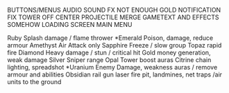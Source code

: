 BUTTONS/MENUS
AUDIO SOUND FX
NOT ENOUGH GOLD NOTIFICATION
FIX TOWER OFF CENTER PROJECTILE
MERGE GAMETEXT AND EFFECTS SOMEHOW
LOADING SCREEN
MAIN MENU

Ruby		Splash damage / flame thrower
*Emerald  	Poison, damage, reduce armour
Amethyst  	Air Attack only
Sapphire	Freeze / slow group 
Topaz 		rapid fire
Diamond		Heavy damage / stun / critical hit 
Gold 		money generation, weak damage
Silver		Sniper range
Opal		Tower boost auras
Citrine     chain lighting, spreadshot
*Uranium	Enemy Damage, weakness auras / remove armour and abilities
Obsidian	rail gun laser
fire pit, landmines, net traps /air units to the ground
